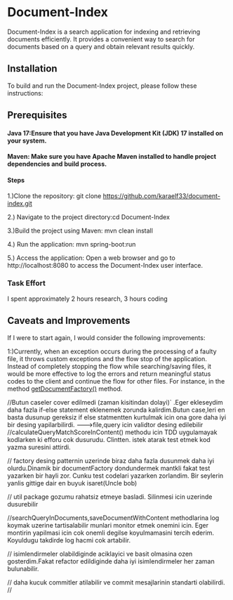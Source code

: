 # Document-Index

Document-Index is a search application for indexing and retrieving documents efficiently. It provides a convenient way to search for documents based on a query and obtain relevant results quickly.



## Installation
To build and run the Document-Index project, please follow these instructions:

## Prerequisites
#### Java 17:Ensure that you have Java Development Kit (JDK) 17 installed on your system.
#### Maven: Make sure you have Apache Maven installed to handle project dependencies and build process.
#### Steps
1.)Clone the repository: git clone https://github.com/karaelf33/document-index.git 

2.) Navigate to the project directory:cd Document-Index

3.)Build the project using Maven: mvn clean install

4.) Run the application: mvn spring-boot:run

5.) Access the application: Open a web browser and go to http://localhost:8080 to access the Document-Index user interface.


### Task Effort
I spent approximately  2 hours research, 3 hours coding

## Caveats and Improvements
If I were to start again, I would consider the following improvements:

1:)Currently, when an exception occurs during the processing of a faulty file,
it throws custom exceptions and the flow stop of the application.
Instead of completely stopping the flow while searching/saving files, 
it would be more effective to log the errors and return meaningful status codes to the client and continue the flow for other files.
For instance, in the method [getDocumentFactory()](document-index\src\main\java\com\example\documentindex\documents\factory/DocumentFactoryManagerImpl.java#LXX) method.


//Butun caseler cover edilmedi (zaman kisitindan dolayi)`
.Eger ekleseydim daha fazla if-else statement 
eklenemek zorunda kalirdim.Butun case,leri en basta
dusunup gereksiz if else statmentten kurtulmak icin ona gore daha 
iyi bir desing yapilarbilirdi.
--->file,query icin validtor desing edilebilir 
//calculateQueryMatchScoreInContent() methodu icin TDD uygulamayak
kodlarken ki efforu cok dusurudu.
Clintten. istek atarak test etmek kod yazma suresini attirdi.

// factory desing patternin uzerinde biraz daha fazla dusunmek 
daha iyi olurdu.Dinamik bir documentFactory dondundermek mantkli
fakat test yazarken bir hayli zor.
Cunku test codelari yazarken zorlandim.
Bir seylerin yanlis gittige dair en buyuk isaret(Uncle bob)

// util package gozumu rahatsiz etmeye basladi.
Silinmesi icin uzerinde dusurebilir

//searchQueryInDocuments,saveDocumentWithContent
methodlarina log koymak uzerine tartisalabilir 
munlari monitor etmek onemini icin.
Eger montirin yapilmasi icin cok onemli degilse 
koyulmamasini tercih ederim.
Koyuldugu takdirde log hacmi cok artabilir. 

// isimlendirmeler olabildiginde aciklayici ve basit
olmasina ozen gosterdim.Fakat refactor edildiginde
daha iyi isimlendirmeler her zaman bulunabilir.

// daha kucuk commitler atilabilir ve commit mesajlarinin
standarti olabilirdi.
//
